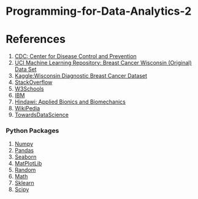 # Programming-for-Data-Analytics-2
<h1>References</h1>
<ol>
    <li><a href = https://www.cdc.gov/cancer/breast/basic_info/what-is-breast-cancer.htm> CDC: Center for Disease Control and Prevention</a></li>
    <li><a href = https://archive.ics.uci.edu/ml/datasets/breast+cancer+wisconsin+(original)> UCI Machine Learning Repository: Breast Cancer Wisconsin (Original) Data Set</a></li>
    <li><a href = https://www.kaggle.com/datasets/uciml/breast-cancer-wisconsin-data>Kaggle:Wisconsin Diagnostic Breast Cancer Dataset</a></li>
    <li><a href = https://stackoverflow.com/>StackOverflow</li>
    <li><a href = https://www.w3schools.com/>W3Schools</li>
    <li><a href = https://www.ibm.com/topics/knn#:~:text=What%20is%20the%20k%2Dnearest%20neighbors%20algorithm%3F,-Learn%20about%20the&text=The%20k%2Dnearest%20neighbors%20algorithm%2C%20also%20known%20as%20KNN%20or,of%20an%20individual%20data%20point.>IBM</a></li>
    <li><a href = https://www.hindawi.com/journals/abb/2022/6187275/>Hindawi: Applied Bionics and Biomechanics</li>
    <li><a href = https://en.wikipedia.org>WikiPedia</a></li>
    <li><a href = https://towardsdatascience.com/support-vector-machine-introduction-to-machine-learning-algorithms-934a444fca47>TowardsDataScience</a></li>
    
</ol>
<h3>Python Packages</h3>
<ol>
    <li><a href = https://numpy.org/>Numpy</a></li>
    <li><a href = https://pandas.pydata.org/>Pandas</a></li>
    <li><a href = https://seaborn.pydata.org/>Seaborn</a></a></a></a></a></a></li>
    <li><a href = https://matplotlib.org/>MatPlotLib</a></li>
    <li><a href = https://docs.python.org/3/library/random.html>Random</a></li>
    <li><a href = https://docs.python.org/3/library/math.html>Math</a></li>
    <li><a href = https://scikit-learn.org/stable/>Sklearn</a></li>
    <li><a href = https://scipy.org/>Scipy</a></li>
</ol>
